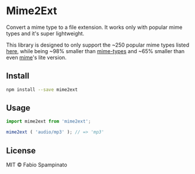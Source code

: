 # Mime2Ext

Convert a mime type to a file extension. It works only with popular mime types and it's super lightweight.

This library is designed to only support the ~250 popular mime types listed [here](https://github.com/broofa/node-mime/blob/master/types/standard.js), while being ~98% smaller than [mime-types](https://www.npmjs.com/package/mime-types) and ~65% smaller than even [mime](https://www.npmjs.com/package/mime)'s lite version.

## Install

```sh
npm install --save mime2ext
```

## Usage

```ts
import mime2ext from 'mime2ext';

mime2ext ( 'audio/mp3' ); // => 'mp3'
```

## License

MIT © Fabio Spampinato
